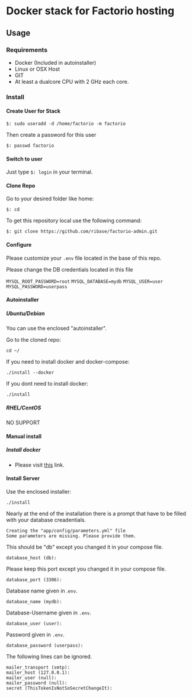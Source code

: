 # Docker stack for Factorio hosting

## Usage

### Requirements

- Docker (Included in autoinstaller)
- Linux or OSX Host
- GIT
- At least a dualcore CPU with 2 GHz each core.

### Install

#### Create User for Stack

`$: sudo useradd -d /home/factorio -m factorio`

Then create a password for this user

`$: passwd factorio`

#### Switch to user

Just type `$: login` in your terminal.

#### Clone Repo
Go to your desired folder like home:

`$: cd`

To get this repository local use the following command:

`$: git clone https://github.com/ribase/factorio-admin.git`

#### Configure

Please customize your `.env` file located in the base of this repo.

Please change the DB credentials located in this file

`MYSQL_ROOT_PASSWORD=root`
`MYSQL_DATABASE=mydb`
`MYSQL_USER=user`
`MYSQL_PASSWORD=userpass`

#### Autoinstaller

##### Ubuntu/Debian

You can use the enclosed "autoinstaller".

Go to the cloned repo:

`cd ~/`

If you need to install docker and docker-compose:

`./install --docker`

If you dont need to install docker:

`./install`

##### RHEL/CentOS

NO SUPPORT

#### Manual install

##### Install docker

- Please visit [this](https://docs.docker.com/engine/installation/) link.

#### Install Server

Use the enclosed installer:

`./install`

Nearly at the end of the installation there is a prompt that have to be filled with your database creadentials.


```
Creating the "app/config/parameters.yml" file
Some parameters are missing. Please provide them.
``` 
 
This should be "db" except you changed it in your compose file.

`database_host (db):` 

Please keep this port except you changed it in your compose file.

`database_port (3306): `

Database name given in .`env`.

`database_name (mydb): `

Database-Username given in `.env`.

`database_user (user): `

Password given in `.env`.

`database_password (userpass):`


The following lines can be ignored.
``` 
mailer_transport (smtp): 
mailer_host (127.0.0.1): 
mailer_user (null): 
mailer_password (null): 
secret (ThisTokenIsNotSoSecretChangeIt):
```

